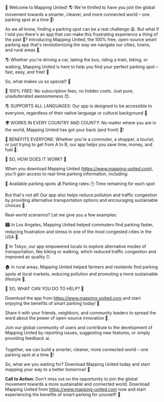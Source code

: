 🎉 Welcome to Mapping United! 🌎 We're thrilled to have you join the global movement towards a smarter, cleaner, and more connected world – one parking spot at a time 💪!

As we all know, finding a parking spot can be a real challenge 😩. But what if I told you there's an app that can make this frustrating experience a thing of the past 🚀? Introducing Mapping United, the 100% free, open-source smart parking app that's revolutionizing the way we navigate our cities, towns, and rural areas 🌆.

🌎 Whether you're driving a car, taking the bus, riding a train, biking, or walking, Mapping United is here to help you find your perfect parking spot – fast, easy, and free! 💸

So, what makes us so special? 🤔

💯 100% FREE: No subscription fees, no hidden costs. Just pure, unadulterated awesomeness 😊.

🌎 SUPPORTS ALL LANGUAGES: Our app is designed to be accessible to everyone, regardless of their native language or cultural background 🌈.

🌍 WORKS IN EVERY COUNTRY AND COUNTY: No matter where you are in the world, Mapping United has got your back (and front) 📍!

💸 BENEFITS EVERYONE: Whether you're a commuter, a shopper, a tourist, or just trying to get from A to B, our app helps you save time, money, and fuel 🔋.

🌟 SO, HOW DOES IT WORK? 🤔

When you download Mapping United (https://www.mapping-united.com), you'll gain access to real-time parking information, including:

📍 Available parking spots
💰 Parking rates
🕒 Time remaining for each spot

But that's not all! Our app also helps reduce pollution and traffic congestion by providing alternative transportation options and encouraging sustainable choices 🌟.

Real-world scenarios? Let me give you a few examples:

🏙️ In Los Angeles, Mapping United helped commuters find parking faster, reducing frustration and stress in one of the most congested cities in the USA 🚗.

🌴 In Tokyo, our app empowered locals to explore alternative modes of transportation, like biking or walking, which reduced traffic congestion and improved air quality ⏰.

🏠 In rural areas, Mapping United helped farmers and residents find parking spots at local markets, reducing pollution and promoting a more sustainable lifestyle 🌾.

💪 SO, WHAT CAN YOU DO TO HELP? 🤔

Download the app from https://www.mapping-united.com and start enjoying the benefits of smart parking today! 🎉

Share it with your friends, neighbors, and community leaders to spread the word about the power of open-source innovation 💬.

Join our global community of users and contribute to the development of Mapping United by reporting issues, suggesting new features, or simply providing feedback 📊.

Together, we can build a smarter, cleaner, more connected world – one parking spot at a time 🔩!

So, what are you waiting for? Download Mapping United today and start mapping your way to a better tomorrow! 🌅

**Call to Action:** Don't miss out on the opportunity to join the global movement towards a more sustainable and connected world. Download Mapping United from https://www.mapping-united.com now and start experiencing the benefits of smart parking for yourself! 🔴